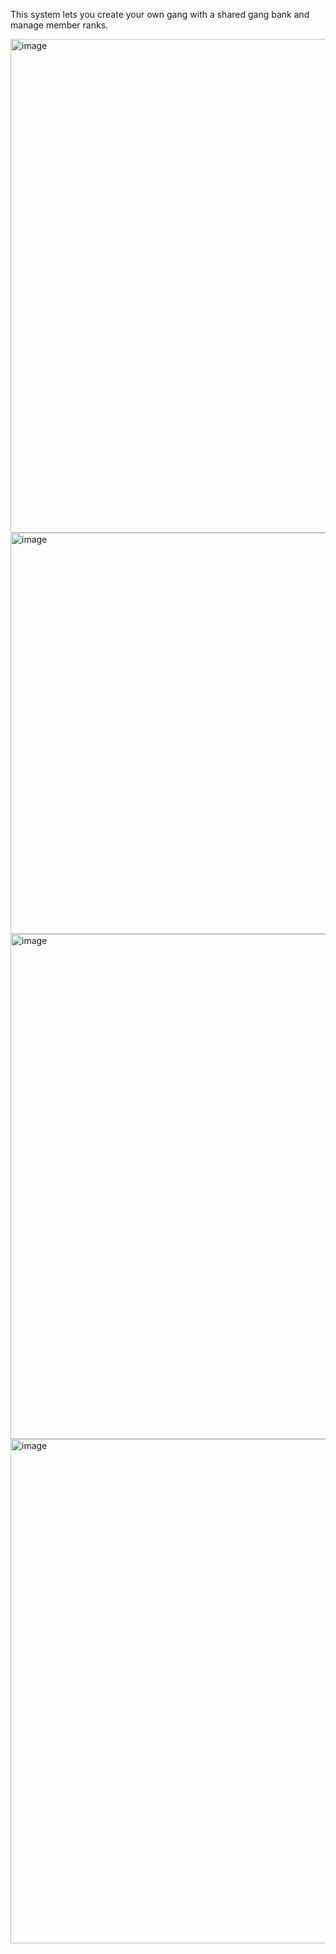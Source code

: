 This system lets you create your own gang with a shared gang bank and manage member ranks.

<img width="741" height="790" alt="image" src="https://github.com/user-attachments/assets/57c18435-e4b3-40bb-94ef-10d492690df7" />

<img width="816" height="642" alt="image" src="https://github.com/user-attachments/assets/db729c86-a185-43aa-b5d7-f87fb7fbaf10" />

<img width="1238" height="808" alt="image" src="https://github.com/user-attachments/assets/3a06c54a-842a-4702-a6af-9f5e5f4d4217" />

<img width="1214" height="807" alt="image" src="https://github.com/user-attachments/assets/cc283e2f-8deb-4841-b5fd-a1291dd1697b" />

